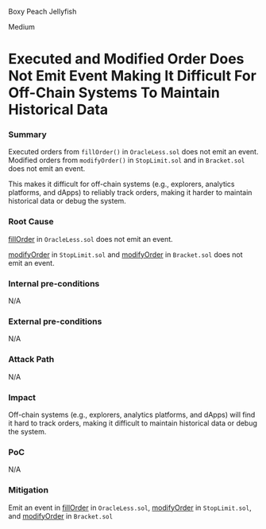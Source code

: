 Boxy Peach Jellyfish

Medium

# Executed and Modified Order Does Not Emit Event Making It Difficult For Off-Chain Systems To Maintain Historical Data

### Summary

Executed orders from `fillOrder()` in `OracleLess.sol` does not emit an event.
Modified orders from `modifyOrder()` in `StopLimit.sol` and in `Bracket.sol` does not emit an event.

This makes it difficult for off-chain systems (e.g., explorers, analytics platforms, and dApps) to reliably track orders, making it harder to maintain historical data or debug the system.

### Root Cause

 [fillOrder](https://github.com/sherlock-audit/2024-11-oku/blob/main/oku-custom-order-types/contracts/automatedTrigger/OracleLess.sol#L103) in `OracleLess.sol` does not emit an event.

 [modifyOrder](https://github.com/sherlock-audit/2024-11-oku/blob/main/oku-custom-order-types/contracts/automatedTrigger/StopLimit.sol#L191) in `StopLimit.sol` and [modifyOrder](https://github.com/sherlock-audit/2024-11-oku/blob/main/oku-custom-order-types/contracts/automatedTrigger/Bracket.sol#L216) in `Bracket.sol` does not emit an event. 

### Internal pre-conditions

N/A

### External pre-conditions

N/A

### Attack Path

N/A

### Impact

Off-chain systems (e.g., explorers, analytics platforms, and dApps) will find it hard to track orders, making it difficult to maintain historical data or debug the system.

### PoC

N/A

### Mitigation

Emit an event in  [fillOrder](https://github.com/sherlock-audit/2024-11-oku/blob/main/oku-custom-order-types/contracts/automatedTrigger/OracleLess.sol#L103) in `OracleLess.sol`, [modifyOrder](https://github.com/sherlock-audit/2024-11-oku/blob/main/oku-custom-order-types/contracts/automatedTrigger/StopLimit.sol#L191) in `StopLimit.sol`, and [modifyOrder](https://github.com/sherlock-audit/2024-11-oku/blob/main/oku-custom-order-types/contracts/automatedTrigger/Bracket.sol#L216) in `Bracket.sol`